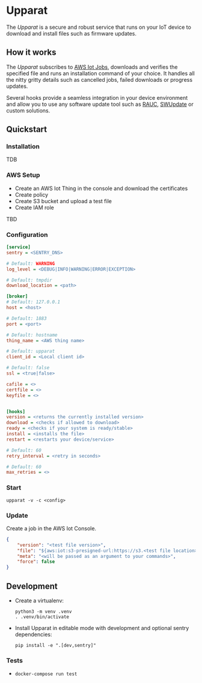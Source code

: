 # Upparat

The _Upparat_ is a secure and robust service that runs on your 
IoT device to download and install files such as firmware updates. 

## How it works

The _Upparat_ subscribes to [AWS Iot Jobs](https://docs.aws.amazon.com/en_pv/iot/latest/developerguide/iot-jobs.html), 
downloads and verifies the specified file and runs an installation command of your 
choice. It handles all the nitty gritty details such as cancelled jobs, 
failed downloads or progress updates.

Several hooks provide a seamless integration in your device environment and allow you 
to use any software update tool such as [RAUC](https://github.com/rauc/rauc),
[SWUpdate](https://github.com/sbabic/swupdate) or custom solutions.

## Quickstart

### Installation
TDB

### AWS Setup
- Create an AWS Iot Thing in the console and download the certificates
- Create policy
- Create S3 bucket and upload a test file
- Create IAM role

TBD

### Configuration
```ini
[service]
sentry = <SENTRY_DNS>

# Default: WARNING
log_level = <DEBUG|INFO|WARNING|ERROR|EXCEPTION>

# Default: tmpdir
download_location = <path>

[broker]
# Default: 127.0.0.1 
host = <host>

# Default: 1883
port = <port>

# Default: hostname
thing_name = <AWS thing name>

# Default: upparat
client_id = <Local client id>

# Default: false
ssl = <true|false>

cafile = <>
certfile = <>
keyfile = <>


[hooks]
version = <returns the currently installed version>
download = <checks if allowed to download>
ready = <checks if your system is ready/stable>
install = <installs the file>
restart = <restarts your device/service>

# Default: 60
retry_interval = <retry in seconds>

# Default: 60
max_retries = <>
```

### Start
`upparat -v -c <config>`

### Update
Create a job in the AWS Iot Console.

```json
{
    "version": "<test file version>",
    "file": "${aws:iot:s3-presigned-url:https://s3.<test file location>}",
    "meta": "<will be passed as an argument to your commands>",
    "force": false
}
```


## Development
- Create a virtualenv:
  ```
  python3 -m venv .venv
  . .venv/bin/activate
  ```

- Install Upparat in editable mode with development and optional sentry dependencies:
  ```
  pip install -e ".[dev,sentry]"
  ```

### Tests

- `docker-compose run test`

